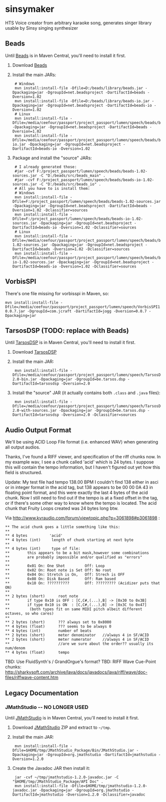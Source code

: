 # sinsymaker
HTS Voice creator from arbitrary karaoke song, generates singer library usable by Sinsy singing synthesizer

## Beads

Until [Beads](http://www.beadsproject.net/) is in Maven Central, you'll need to install it first.

1. Download [Beads](http://www.beadsproject.net/)
2. Install the main JARs:

        # Windows
        mvn install:install-file -Dfile=D:/beads/library/beads.jar -Dpackaging=jar -DgroupId=net.beadsproject -DartifactId=beads -Dversion=1.02
        mvn install:install-file -Dfile=D:/beads/library/beads-io.jar -Dpackaging=jar -DgroupId=net.beadsproject -DartifactId=beads-io -Dversion=1.02
        # Linux
        mvn install:install-file -Dfile=/media/ceefour/passport/project_passport/lumen/speech/beads/beads/library/beads.jar -Dpackaging=jar -DgroupId=net.beadsproject -DartifactId=beads -Dversion=1.02
        mvn install:install-file -Dfile=/media/ceefour/passport/project_passport/lumen/speech/beads/beads/library/beads-io.jar -Dpackaging=jar -DgroupId=net.beadsproject -DartifactId=beads-io -Dversion=1.02

3. Package and install the "source" JARs:

        # I already generated those:
        #jar -cvf F:/project_passport/lumen/speech/beads/beads-1.02-sources.jar -C "D:/beads/src/beads_main" .
        #jar -cvf F:/project_passport/lumen/speech/beads/beads-io-1.02-sources.jar -C "D:/beads/src/beads_io" .
        # All you have to is install them:
        # Windows
        mvn install:install-file -Dfile=F:/project_passport/lumen/speech/beads/beads-1.02-sources.jar -Dpackaging=jar -DgroupId=net.beadsproject -DartifactId=beads -Dversion=1.02 -Dclassifier=sources
        mvn install:install-file -Dfile=F:/project_passport/lumen/speech/beads/beads-io-1.02-sources.jar -Dpackaging=jar -DgroupId=net.beadsproject -DartifactId=beads-io -Dversion=1.02 -Dclassifier=sources
        # Linux
        mvn install:install-file -Dfile=/media/ceefour/passport/project_passport/lumen/speech/beads/beads-1.02-sources.jar -Dpackaging=jar -DgroupId=net.beadsproject -DartifactId=beads -Dversion=1.02 -Dclassifier=sources
        mvn install:install-file -Dfile=/media/ceefour/passport/project_passport/lumen/speech/beads/beads-io-1.02-sources.jar -Dpackaging=jar -DgroupId=net.beadsproject -DartifactId=beads-io -Dversion=1.02 -Dclassifier=sources

## VorbisSPI

There's one file missing for vorbisspi in Maven, so:

    mvn install:install-file -Dfile=/media/ceefour/passport/project_passport/lumen/speech/VorbisSPI1.0.3/lib/jogg-0.0.7.jar -DgroupId=com.jcraft -DartifactId=jogg -Dversion=0.0.7 -Dpackaging=jar

## TarsosDSP (TODO: replace with Beads)

Until [TarsosDSP](https://github.com/JorenSix/TarsosDSP) is in Maven Central, you'll need to install it first.

1. Download [TarsosDSP](https://github.com/JorenSix/TarsosDSP)
2. Install the main JAR:

        mvn install:install-file -Dfile=/media/ceefour/passport/project_passport/lumen/speech/TarsosDSP-2.0-bin.jar -Dpackaging=jar -DgroupId=be.tarsos.dsp -DartifactId=tarsosdsp -Dversion=2.0

3. Install the "source" JAR (it actually contains both `.class` and `.java` files):

        mvn install:install-file -Dfile=/media/ceefour/passport/project_passport/lumen/speech/TarsosDSP-2.0-with-sources.jar -Dpackaging=jar -DgroupId=be.tarsos.dsp -DartifactId=tarsosdsp -Dversion=2.0 -Dclassifier=sources

## Audio Output Format

We'll be using ACID Loop File format (i.e. enhanced WAV) when generating all output audios.

Thanks, I've found a RIFF viewer, and specification of the riff chunks now.
In my example wav, I see a chunk called 'acid' which is 24 bytes. I suppose this will contain the tempo information, but I haven't figured out yet how this field is structured.

Update: My test file had tempo 138.00 BPM
I couldn't find 138 either in asci or in integer format in the acid tag, but 138 appears to be 00 00 0A 43 in floating point format, and this were exactly the last 4 bytes of the acid chunk.
Now I still need to find out if the tempo is at a fixed offset in the tag, or if there's some other way to know where the tempo is located.
The acid chunk that Fruity Loops created was 24 bytes long btw.

Via http://www.kvraudio.com/forum/viewtopic.php?p=3061898#p3061898 :

    ** The acid chunk goes a little something like this:
    **
    ** 4 bytes          'acid'
    ** 4 bytes (int)     length of chunk starting at next byte
    **
    ** 4 bytes (int)     type of file:
    **        this appears to be a bit mask,however some combinations
    **        are probably impossible and/or qualified as "errors"
    **
    **        0x01 On: One Shot         Off: Loop
    **        0x02 On: Root note is Set Off: No root
    **        0x04 On: Stretch is On,   Off: Strech is OFF
    **        0x08 On: Disk Based       Off: Ram based
    **        0x10 On: ??????????       Off: ????????? (Acidizer puts that ON)
    **
    ** 2 bytes (short)      root note
    **        if type 0x10 is OFF : [C,C#,(...),B] -> [0x30 to 0x3B]
    **        if type 0x10 is ON  : [C,C#,(...),B] -> [0x3C to 0x47]
    **         (both types fit on same MIDI pitch albeit different octaves, so who cares)
    **
    ** 2 bytes (short)      ??? always set to 0x8000
    ** 4 bytes (float)      ??? seems to be always 0
    ** 4 bytes (int)        number of beats
    ** 2 bytes (short)      meter denominator   //always 4 in SF/ACID
    ** 2 bytes (short)      meter numerator     //always 4 in SF/ACID
    **                      //are we sure about the order?? usually its num/denom
    ** 4 bytes (float)      tempo

TBD: Use FluidSynth's / GrandOrgue's format?
TBD: RIFF Wave Cue-Point chunks: http://sharkysoft.com/archive/lava/docs/javadocs/lava/riff/wave/doc-files/riffwave-content.htm

## Legacy Documentation

### JMathStudio -- NO LONGER USED

Until [JMathStudio](http://sourceforge.net/projects/jmathstudio/) is in Maven Central, you'll need to install it first.

1. Download [JMathStudio](http://sourceforge.net/projects/jmathstudio/) ZIP and extract to `~/tmp`.
2. Install the main JAR:

        mvn install:install-file -Dfile=$HOME/tmp/JMathStudio_Package/Bin/JMathStudio.jar -Dpackaging=jar -DgroupId=org.jmathstudio -DartifactId=jmathstudio -Dversion=1.2.0

3. Create the Javadoc JAR then install it:

        jar -cvf ~/tmp/jmathstudio-1.2.0-javadoc.jar -C "$HOME/tmp/JMathStudio_Package/API Doc" .
        mvn install:install-file -Dfile=$HOME/tmp/jmathstudio-1.2.0-javadoc.jar -Dpackaging=jar -DgroupId=org.jmathstudio -DartifactId=jmathstudio -Dversion=1.2.0 -Dclassifier=javadoc

